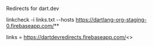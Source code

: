 Redirects for dart.dev

linkcheck -i links.txt --hosts https://dartlang-org-staging-0.firebaseapp.com/**

links = https://dartdevredirects.firebaseapp.com/<<path>>

